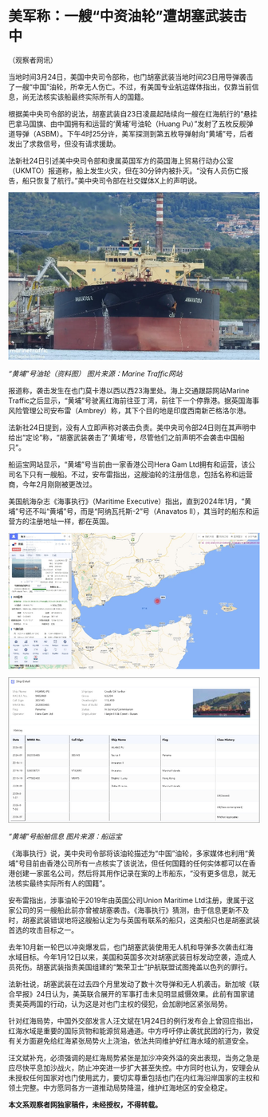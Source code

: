 # 美军称：一艘“中资油轮”遭胡塞武装击中

（观察者网讯）

当地时间3月24日，美国中央司令部称，也门胡塞武装当地时间23日用导弹袭击了一艘“中国”油轮，所幸无人伤亡。不过，有美国专业航运媒体指出，仅靠当前信息，尚无法核实该船最终实际所有人的国籍。

根据美中央司令部的说法，胡塞武装自23日凌晨起陆续向一艘在红海航行的“悬挂巴拿马国旗、由中国拥有和运营的‘黄埔’号油轮（Huang
Pu）”发射了五枚反舰弹道导弹（ASBM）。下午4时25分许，美军探测到第五枚导弹射向“黄埔”号，后者发出了求救信号，但没有请求援助。

法新社24日引述美中央司令部和隶属英国军方的英国海上贸易行动办公室（UKMTO）报道称，船上发生火灾，但在30分钟内被扑灭。“没有人员伤亡报告，船只恢复了航行。”美中央司令部在社交媒体X上的声明说。

![66fc99a8e6f212319ffcdc83a14257c6.jpg](https://raw.githubusercontent.com/qqhsx/qqnews_image/main/2024/03/25/美军称：一艘“中资油轮”遭胡塞武装击中/66fc99a8e6f212319ffcdc83a14257c6.jpg)

_“黄埔”号油轮（资料图） 图片来源：Marine Traffic网站_

报道称，袭击发生在也门莫卡港以西以西23海里处。海上交通跟踪网站Marine
Traffic之后显示，“黄埔”号驶离红海前往亚丁湾，前往下一个停靠港。据英国海事风险管理公司安布雷（Ambrey）称，其下个目的地是印度西南新芒格洛尔港。

法新社24日提到，没有人立即声称对袭击负责。美中央司令部24日则在其声明中给出“定论”称，“胡塞武装袭击了‘黄埔’号，尽管他们之前声明不会袭击中国船只”。

船运宝网站显示，“黄埔”号当前由一家香港公司Hera Gam
Ltd拥有和运营，该公司名下只有一艘船。不过，安布雷指出，这艘油轮的注册信息，包括名称和运营商，今年2月刚刚被更改过。

美国航海杂志《海事执行》（Maritime
Executive）指出，直到2024年1月，“黄埔”号还不叫“黄埔”号，而是“阿纳瓦托斯-2”号（Anavatos
II），其当时的船东和运营方的注册地址一样，都在英国。

![ba1d7d13238012812aa474f496aef42a.jpg](https://raw.githubusercontent.com/qqhsx/qqnews_image/main/2024/03/25/美军称：一艘“中资油轮”遭胡塞武装击中/ba1d7d13238012812aa474f496aef42a.jpg)

![2e1b0f679756335ab5d198a21d10970a.jpg](https://raw.githubusercontent.com/qqhsx/qqnews_image/main/2024/03/25/美军称：一艘“中资油轮”遭胡塞武装击中/2e1b0f679756335ab5d198a21d10970a.jpg)

_“黄埔”号船舶信息 图片来源：船运宝_

《海事执行》说，美中央司令部将该油轮描述为“中国”油轮，多家媒体也利用“黄埔”号目前由香港公司所有一点核实了该说法，但任何国籍的任何实体都可以在香港创建一家匿名公司，然后将其用作记录在案的上市船东，“没有更多信息，就无法核实最终实际所有人的国籍”。

安布雷指出，涉事油轮于2019年由英国公司Union Maritime
Ltd注册，隶属于这家公司的另一艘船此前亦曾被胡塞袭击。《海事执行》猜测，由于信息更新不及时，胡塞武装错误地将这艘船认定为与英国有联系的船只，这类船只也是胡塞武装首选的攻击目标之一。

去年10月新一轮巴以冲突爆发后，也门胡塞武装使用无人机和导弹多次袭击红海水域目标。今年1月12日以来，美国和英国多次对胡塞武装目标发动空袭，造成人员死伤。胡塞武装指责美国组建的“繁荣卫士”护航联盟试图掩盖以色列的罪行。

法新社说，胡塞武装在过去四个月里发动了数十次导弹和无人机袭击。新加坡《联合早报》24日认为，美英联合展开的军事打击未见明显威慑效果。此前有国家谴责美英两国的行动，认为这是对也门主权的侵犯，会加剧地区紧张局势。

针对红海局势，中国外交部发言人汪文斌在1月24日的例行发布会上曾回应指出，红海水域是重要的国际货物和能源贸易通道。中方呼吁停止袭扰民团的行为，敦促有关方面避免给红海紧张局势火上浇油，依法共同维护好红海水域的航道安全。

汪文斌补充，必须强调的是红海局势紧张是加沙冲突外溢的突出表现，当务之急是应尽快平息加沙战火，防止冲突进一步扩大甚至失控。中方同时也认为，安理会从未授权任何国家对也门使用武力，要切实尊重包括也门在内红海沿岸国家的主权和领土完整。中方愿同各方一道推动局势降温，维护红海地区的安全稳定。

**本文系观察者网独家稿件，未经授权，不得转载。**

